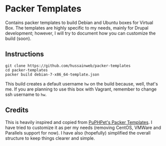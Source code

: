 # Packer Templates

Contains packer templates to build Debian and Ubuntu boxes for Virtual Box. The templates are highly specific to my needs, mainly for Drupal development; however, I will try to document how you can customize the build (soon).

## Instructions

```shell
git clone https://github.com/hussainweb/packer-templates
cd packer-templates
packer build debian-7-x86_64-template.json
```

This build creates a default username `hw` on the build because, well, that's me. If you are planning to use this box with Vagrant, remember to change ssh username to `hw`.

## Credits

This is heavily inspired and copied from [PuPHPet's Packer Templates](https://github.com/puphpet/packer-templates). I have tried to customize it as per my needs (removing CentOS, VMWare and Parallels support for now). I have also (hopefully) simplified the overall structure to keep things clearer and simple.
